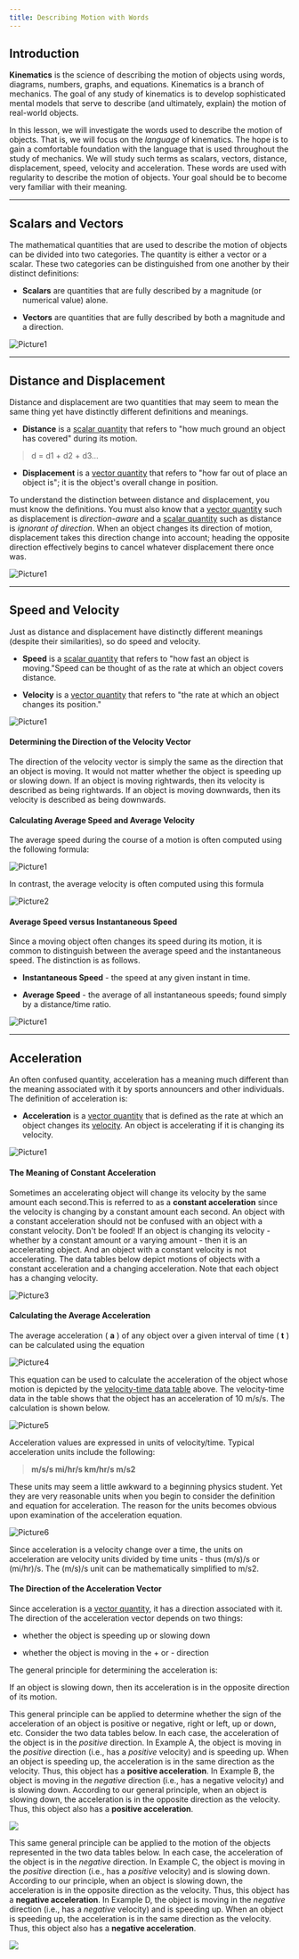 ```yaml
---
title: Describing Motion with Words
---
```


## Introduction

**Kinematics** is the science of describing the motion of objects using words, diagrams, numbers, graphs, and equations. Kinematics is a branch of mechanics. The goal of any study of kinematics is to develop sophisticated mental models that serve to describe (and ultimately, explain) the motion of real-world objects.

In this lesson, we will investigate the words used to describe the motion of objects. That is, we will focus on the _language_ of kinematics. The hope is to gain a comfortable foundation with the language that is used throughout the study of mechanics. We will study such terms as scalars, vectors, distance, displacement, speed, velocity and acceleration. These words are used with regularity to describe the motion of objects. Your goal should be to become very familiar with their meaning.

---
## Scalars and Vectors

The mathematical quantities that are used to describe the motion of objects can be divided into two categories. The quantity is either a vector or a scalar. These two categories can be distinguished from one another by their distinct definitions:

- **Scalars**  are quantities that are fully described by a magnitude (or numerical value) alone.

- **Vectors**  are quantities that are fully described by both a magnitude and a direction.

![Picture1](/images/topics/kinematics/scalar-vs-vector.jpg)

---

## Distance and Displacement

Distance and displacement are two quantities that may seem to mean the same thing yet have distinctly different definitions and meanings.

- **Distance**  is a [scalar quantity](http://www.physicsclassroom.com/Class/1DKin/U1L1b.cfm) that refers to "how much ground an object has covered" during its motion.

> d = d1 + d2 + d3…

- **Displacement**  is a [vector quantity](http://www.physicsclassroom.com/Class/1DKin/U1L1b.cfm) that refers to "how far out of place an object is"; it is the object's overall change in position.

To understand the distinction between distance and displacement, you must know the definitions. You must also know that a [vector quantity](http://www.physicsclassroom.com/Class/1DKin/U1L1b.cfm) such as displacement is _direction-aware_ and a [scalar quantity](http://www.physicsclassroom.com/Class/1DKin/U1L1b.cfm) such as distance is _ignorant of direction_. When an object changes its direction of motion, displacement takes this direction change into account; heading the opposite direction effectively begins to cancel whatever displacement there once was.

![Picture1](/images/topics/kinematics/distance-vs-displacement.jpg)

---

## Speed and Velocity

Just as distance and displacement have distinctly different meanings (despite their similarities), so do speed and velocity.

- **Speed**  is a [scalar quantity](http://www.physicsclassroom.com/Class/1DKin/U1L1b.cfm) that refers to "how fast an object is moving."Speed can be thought of as the rate at which an object covers distance.

- **Velocity**  is a [vector quantity](http://www.physicsclassroom.com/Class/1DKin/U1L1b.cfm) that refers to "the rate at which an object changes its position."

![Picture1](/images/topics/kinematics/velocity-vs-speed.jpg)

#### **Determining the Direction of the Velocity Vector**

The direction of the velocity vector is simply the same as the direction that an object is moving. It would not matter whether the object is speeding up or slowing down. If an object is moving rightwards, then its velocity is described as being rightwards. If an object is moving downwards, then its velocity is described as being downwards.

#### **Calculating Average Speed and Average Velocity**

The average speed during the course of a motion is often computed using the following formula:

![Picture1](/images/topics/kinematics/Picture1.gif)

In contrast, the average velocity is often computed using this formula

![Picture2](/images/topics/kinematics/Picture2.gif)

#### **Average Speed versus Instantaneous Speed**

Since a moving object often changes its speed during its motion, it is common to distinguish between the average speed and the instantaneous speed. The distinction is as follows.

- **Instantaneous Speed**  - the speed at any given instant in time.

- **Average Speed**  - the average of all instantaneous speeds; found simply by a distance/time ratio.

![Picture1](/images/topics/kinematics/average-speed-vs-instantaneous-speed.jpg)

---

## Acceleration

An often confused quantity, acceleration has a meaning much different than the meaning associated with it by sports announcers and other individuals. The definition of acceleration is:

- **Acceleration**  is a [vector quantity](http://www.physicsclassroom.com/Class/1DKin/U1L1b.cfm) that is defined as the rate at which an object changes its [velocity](http://www.physicsclassroom.com/Class/1DKin/U1L1d.cfm). An object is accelerating if it is changing its velocity.

![Picture1](/images/topics/kinematics/acceleration.jpg)

#### **The Meaning of Constant Acceleration**

Sometimes an accelerating object will change its velocity by the same amount each second.This is referred to as a  **constant acceleration**  since the velocity is changing by a constant amount each second. An object with a constant acceleration should not be confused with an object with a constant velocity. Don't be fooled! If an object is changing its velocity -whether by a constant amount or a varying amount - then it is an accelerating object. And an object with a constant velocity is not accelerating. The data tables below depict motions of objects with a constant acceleration and a changing acceleration. Note that each object has a changing velocity.

![Picture3](/images/topics/kinematics/Picture3.gif)

#### **Calculating the Average Acceleration**

The average acceleration ( **a** ) of any object over a given interval of time ( **t** ) can be calculated using the equation

![Picture4](/images/topics/kinematics/Picture4.gif)

This equation can be used to calculate the acceleration of the object whose motion is depicted by the [velocity-time data table](http://www.physicsclassroom.com/Class/1DKin/U1L1e.cfm#vttable) above. The velocity-time data in the table shows that the object has an acceleration of 10 m/s/s. The calculation is shown below.

![Picture5](/images/topics/kinematics/Picture5.gif)

Acceleration values are expressed in units of velocity/time. Typical acceleration units include the following:

> **m/s/s
mi/hr/s
km/hr/s
m/s2**

These units may seem a little awkward to a beginning physics student. Yet they are very reasonable units when you begin to consider the definition and equation for acceleration. The reason for the units becomes obvious upon examination of the acceleration equation.

![Picture6](/images/topics/kinematics/Picture6.gif)

Since acceleration is a velocity change over a time, the units on acceleration are velocity units divided by time units - thus (m/s)/s or (mi/hr)/s. The (m/s)/s unit can be mathematically simplified to m/s2.

#### **The Direction of the Acceleration Vector**

Since acceleration is a [vector quantity](http://www.physicsclassroom.com/Class/1DKin/U1L1b.cfm), it has a direction associated with it. The direction of the acceleration vector depends on two things:

- whether the object is speeding up or slowing down

- whether the object is moving in the + or - direction

The general principle for determining the acceleration is:

If an object is slowing down, then its acceleration is in the opposite direction of its motion.

This general principle can be applied to determine whether the sign of the acceleration of an object is positive or negative, right or left, up or down, etc. Consider the two data tables below. In each case, the acceleration of the object is in the _positive_ direction. In Example A, the object is moving in the _positive_ direction (i.e., has a _positive_ velocity) and is speeding up. When an object is speeding up, the acceleration is in the same direction as the velocity. Thus, this object has a  **positive acceleration**. In Example B, the object is moving in the _negative_ direction (i.e., has a negative velocity) and is slowing down. According to our general principle, when an object is slowing down, the acceleration is in the opposite direction as the velocity. Thus, this object also has a **positive acceleration**.

![](/images/topics/kinematics/Picture7.gif)

This same general principle can be applied to the motion of the objects represented in the two data tables below. In each case, the acceleration of the object is in the _negative_ direction. In Example C, the object is moving in the _positive_ direction (i.e., has a _positive_ velocity) and is slowing down. According to our principle, when an object is slowing down, the acceleration is in the opposite direction as the velocity. Thus, this object has a  **negative acceleration**. In Example D, the object is moving in the _negative_ direction (i.e., has a _negative_ velocity) and is speeding up. When an object is speeding up, the acceleration is in the same direction as the velocity. Thus, this object also has a  **negative acceleration**.

![](/images/topics/kinematics/Picture8.gif)